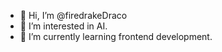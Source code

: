 - 👋 Hi, I’m @firedrakeDraco
- 👀 I’m interested in AI.
- 🌱 I’m currently learning frontend development.

<!---
firedrakeDraco/firedrakeDraco is a ✨ special ✨ repository because its `README.md` (this file) appears on your GitHub profile.
You can click the Preview link to take a look at your changes.
--->
